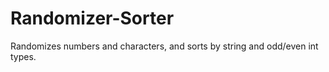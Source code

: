 # Randomizer-Sorter
 Randomizes numbers and characters, and sorts by string and odd/even int types.
